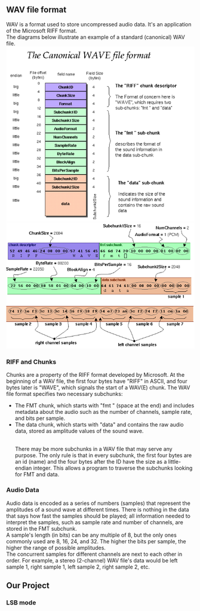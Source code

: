 ## WAV file format
WAV is a format used to store uncompressed audio data. It's an application of the Microsoft RIFF format.  
The diagrams below illustrate an example of a standard (canonical) WAV file.  
![WAV file format diagram (small)](img/wavFormatSmall.png)
![WAV file format diagram (large)](img/wavFormatLarge.png)
### RIFF and Chunks
Chunks are a property of the RIFF format developed by Microsoft. At the beginning of a WAV file, the first four bytes have "RIFF" in ASCII, and four bytes later is "WAVE", which signals the start of a WAV(E) chunk. The WAV file format specifies two necessary subchunks:  
- The FMT chunk, which starts with "fmt " (space at the end) and includes metadata about the audio such as the number of channels, sample rate, and bits per sample.  
- The data chunk, which starts with "data" and contains the raw audio data, stored as amplitude values of the sound wave. </p>  
There may be more subchunks in a WAV file that may serve any purpose. The only rule is that in every subchunk, the first four bytes are an id (name) and the four bytes after the ID have the size as a little-endian integer. This allows a program to traverse the subchunks looking for FMT and data.  
### Audio Data
Audio data is encoded as a series of numbers (samples) that represent the amplitudes of a sound wave at different times. There is nothing in the data that says how fast the samples should be played; all information needed to interpret the samples, such as sample rate and number of channels, are stored in the FMT subchunk.  
A sample's length (in bits) can be any multiple of 8, but the only ones commonly used are 8, 16, 24, and 32. The higher the bits per sample, the higher the range of possible amplitudes.  
The concurrent samples for different channels are next to each other in order. For example, a stereo (2-channel) WAV file's data would be left sample 1, right sample 1, left sample 2, right sample 2, etc.  
## Our Project
### LSB mode
